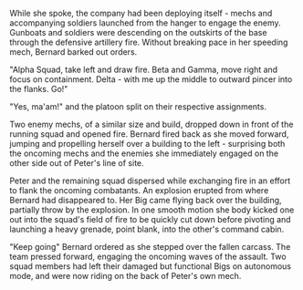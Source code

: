 While she spoke, the company had been deploying itself - mechs and accompanying soldiers launched from the hanger to engage the enemy. Gunboats and soldiers were descending on the outskirts of the base through the defensive artillery fire. Without breaking pace in her speeding mech, Bernard barked out orders.

"Alpha Squad, take left and draw fire. Beta and Gamma, move right and focus on containment. Delta - with me up the middle to outward pincer into the flanks. Go!"

"Yes, ma'am!" and the platoon split on their respective assignments.

Two enemy mechs, of a similar size and build, dropped down in front of the running squad and opened fire. Bernard fired back as she moved forward, jumping and propelling herself over a building to the left - surprising both the oncoming mechs and the enemies she immediately engaged on the other side out of Peter's line of site.

Peter and the remaining squad dispersed while exchanging fire in an effort to flank the oncoming combatants. An explosion erupted from where Bernard had disappeared to. Her Big came flying back over the building, partially throw by the explosion. In one smooth motion she body kicked one out into the squad's field of fire to be quickly cut down before pivoting and launching a heavy grenade, point blank, into the other's command cabin.

"Keep going" Bernard ordered as she stepped over the fallen carcass. The team pressed forward, engaging the oncoming waves of the assault. Two squad members had left their damaged but functional Bigs on autonomous mode, and were now riding on the back of Peter's own mech.